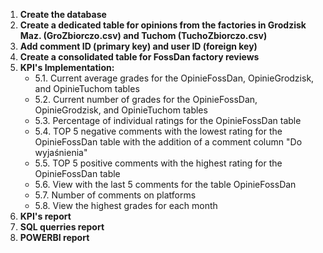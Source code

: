 1. **Create the database**
2. **Create a dedicated table for opinions from the factories in Grodzisk Maz. (GroZbiorczo.csv) and Tuchom (TuchoZbiorczo.csv)**
3. **Add comment ID (primary key) and user ID (foreign key)**
4. **Create a consolidated table for FossDan factory reviews**
5. **KPI's Implementation:**
    - 5.1. Current average grades for the OpinieFossDan, OpinieGrodzisk, and OpinieTuchom tables
    - 5.2. Current number of grades for the OpinieFossDan, OpinieGrodzisk, and OpinieTuchom tables
    - 5.3. Percentage of individual ratings for the OpinieFossDan table
    - 5.4. TOP 5 negative comments with the lowest rating for the OpinieFossDan table with the addition of a comment column "Do wyjaśnienia"
    - 5.5. TOP 5 positive comments with the highest rating for the OpinieFossDan table
    - 5.6. View with the last 5 comments for the table OpinieFossDan
    - 5.7. Number of comments on platforms
    - 5.8. View the highest grades for each month
6. **KPI's report**
7. **SQL querries report**
8. **POWERBI report**

